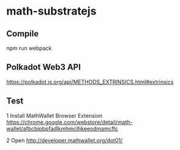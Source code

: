 # math-substratejs

## Compile
npm run webpack

## Polkadot Web3 API
https://polkadot.js.org/api/METHODS_EXTRINSICS.html#extrinsics

## Test

1 Install MathWallet Browser Extension
https://chrome.google.com/webstore/detail/math-wallet/afbcbjpbpfadlkmhmclhkeeodmamcflc

2 Open
http://developer.mathwallet.org/dot01/
